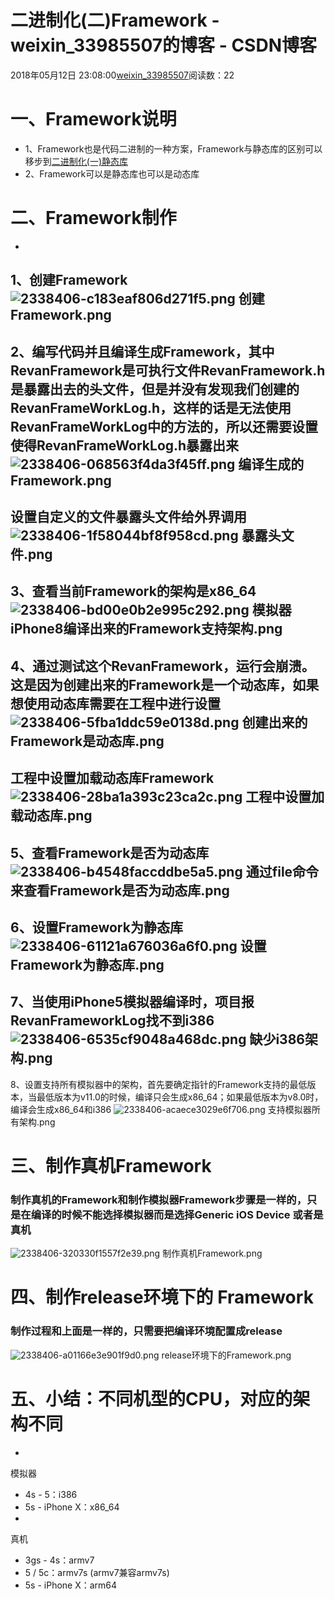 # 二进制化(二)Framework - weixin_33985507的博客 - CSDN博客
2018年05月12日 23:08:00[weixin_33985507](https://me.csdn.net/weixin_33985507)阅读数：22
# 一、Framework说明
- 1、Framework也是代码二进制的一种方案，Framework与静态库的区别可以移步到[二进制化(一)静态库](https://www.jianshu.com/p/50f73cd706ee)
- 2、Framework可以是静态库也可以是动态库
# 二、Framework制作
- 
1、创建Framework
![2338406-c183eaf806d271f5.png](https://upload-images.jianshu.io/upload_images/2338406-c183eaf806d271f5.png)
创建Framework.png
- 
2、编写代码并且编译生成Framework，其中RevanFramework是可执行文件RevanFramework.h是暴露出去的头文件，但是并没有发现我们创建的RevanFrameWorkLog.h，这样的话是无法使用RevanFrameWorkLog中的方法的，所以还需要设置使得RevanFrameWorkLog.h暴露出来
![2338406-068563f4da3f45ff.png](https://upload-images.jianshu.io/upload_images/2338406-068563f4da3f45ff.png)
编译生成的Framework.png
- 
设置自定义的文件暴露头文件给外界调用
![2338406-1f58044bf8f958cd.png](https://upload-images.jianshu.io/upload_images/2338406-1f58044bf8f958cd.png)
暴露头文件.png
- 
3、查看当前Framework的架构是x86_64
![2338406-bd00e0b2e995c292.png](https://upload-images.jianshu.io/upload_images/2338406-bd00e0b2e995c292.png)
模拟器iPhone8编译出来的Framework支持架构.png
- 
4、通过测试这个RevanFramework，运行会崩溃。这是因为创建出来的Framework是一个动态库，如果想使用动态库需要在工程中进行设置
![2338406-5fba1ddc59e0138d.png](https://upload-images.jianshu.io/upload_images/2338406-5fba1ddc59e0138d.png)
创建出来的Framework是动态库.png
- 
工程中设置加载动态库Framework
![2338406-28ba1a393c23ca2c.png](https://upload-images.jianshu.io/upload_images/2338406-28ba1a393c23ca2c.png)
工程中设置加载动态库.png
- 
5、查看Framework是否为动态库
![2338406-b4548faccddbe5a5.png](https://upload-images.jianshu.io/upload_images/2338406-b4548faccddbe5a5.png)
通过file命令来查看Framework是否为动态库.png
- 
6、设置Framework为静态库
![2338406-61121a676036a6f0.png](https://upload-images.jianshu.io/upload_images/2338406-61121a676036a6f0.png)
设置Framework为静态库.png
- 
7、当使用iPhone5模拟器编译时，项目报RevanFrameworkLog找不到i386
![2338406-6535cf9048a468dc.png](https://upload-images.jianshu.io/upload_images/2338406-6535cf9048a468dc.png)
缺少i386架构.png
- 
8、设置支持所有模拟器中的架构，首先要确定指针的Framework支持的最低版本，当最低版本为v11.0的时候，编译只会生成x86_64；如果最低版本为v8.0时，编译会生成x86_64和i386
![2338406-acaece3029e6f706.png](https://upload-images.jianshu.io/upload_images/2338406-acaece3029e6f706.png)
支持模拟器所有架构.png
# 三、制作真机Framework
### 制作真机的Framework和制作模拟器Framework步骤是一样的，只是在编译的时候不能选择模拟器而是选择Generic iOS Device 或者是真机
![2338406-320330f1557f2e39.png](https://upload-images.jianshu.io/upload_images/2338406-320330f1557f2e39.png)
制作真机Framework.png
# 四、制作release环境下的 Framework
### 制作过程和上面是一样的，只需要把编译环境配置成release
![2338406-a01166e3e901f9d0.png](https://upload-images.jianshu.io/upload_images/2338406-a01166e3e901f9d0.png)
release环境下的Framework.png
# 五、小结：不同机型的CPU，对应的架构不同
- 
模拟器
- 4s - 5：i386
- 5s - iPhone X：x86_64
- 
真机
- 3gs - 4s：armv7
- 5 / 5c：armv7s (armv7兼容armv7s)
- 5s - iPhone X：arm64
